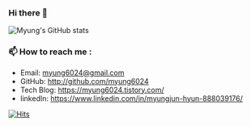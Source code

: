 ### Hi there 👋

![Myung's GitHub stats](https://github-readme-stats.vercel.app/api?username=myung6024&show_icons=true&theme=radical)

### 📫 How to reach me :
- Email: myung6024@gmail.com
- GitHub: http://github.com/myung6024
- Tech Blog: https://myung6024.tistory.com/
- linkedIn: https://www.linkedin.com/in/myungjun-hyun-888039176/

[![Hits](https://hits.seeyoufarm.com/api/count/incr/badge.svg?url=https%3A%2F%2Fgithub.com%2Fmyung6024%2Fhit-counter&count_bg=%234DB200&title_bg=%23555555&icon=&icon_color=%23E7E7E7&title=hits&edge_flat=false)](https://hits.seeyoufarm.com)
<!--
**myung6024/myung6024** is a ✨ _special_ ✨ repository because its `README.md` (this file) appears on your GitHub profile.

Here are some ideas to get you started:

- 🔭 I’m currently working on ...
- 🌱 I’m currently learning ...
- 👯 I’m looking to collaborate on ...
- 🤔 I’m looking for help with ...
- 💬 Ask me about ...
- 📫 How to reach me: ...
- 😄 Pronouns: ...
- ⚡ Fun fact: ...
-->

